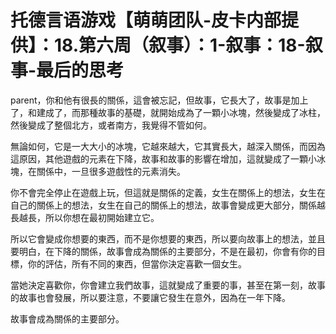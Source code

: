 # 托德言语游戏【萌萌团队-皮卡内部提供】：18.第六周（叙事）：1-叙事：18-叙事-最后的思考

 parent，你和他有很長的關係，這會被忘記，但故事，它長大了，故事是加上了，和建成了，而那種故事的基礎，就開始成為了一顆小冰塊，然後變成了冰柱，然後變成了整個北方，或者南方，我覺得不管如何。

無論如何，它是一大大小的冰塊，它越來越大，它其實長大，越深入關係，而因為這原因，其他遊戲的元素在下降，故事和故事的影響在增加，這就變成了一顆小冰塊，在關係中，一旦很多遊戲性的元素消失。

你不會完全停止在遊戲上玩，但這就是關係的定義，女生在關係上的想法，女生在自己的關係上的想法，女生在自己的關係上的想法，故事會變成更大部分，關係越長越長，所以你想在最初開始建立它。

所以它會變成你想要的東西，而不是你想要的東西，所以要向故事上的想法，並且要明白，在下降的關係，故事會成為關係的主要部分，不是在最初，你會有你的目標，你的評估，所有不同的東西，但當你決定喜歡一個女生。

當她決定喜歡你，你會建立我們故事，這就變成了重要的事，甚至在第一刻，故事的故事也會發展，所以要注意，不要讓它發生在意外，因為在一年下降。

故事會成為關係的主要部分。